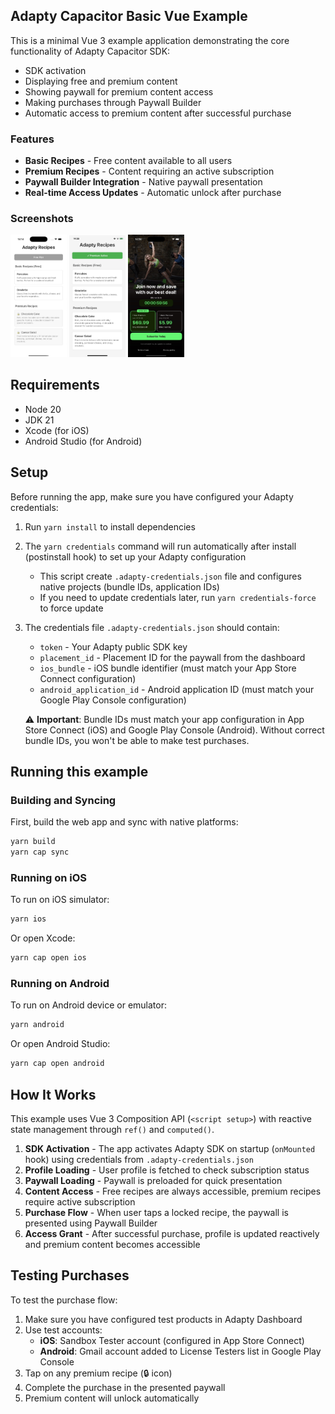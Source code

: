 ## Adapty Capacitor Basic Vue Example

This is a minimal Vue 3 example application demonstrating the core functionality of Adapty Capacitor SDK:

- SDK activation
- Displaying free and premium content
- Showing paywall for premium content access
- Making purchases through Paywall Builder
- Automatic access to premium content after successful purchase

### Features

- **Basic Recipes** - Free content available to all users
- **Premium Recipes** - Content requiring an active subscription
- **Paywall Builder Integration** - Native paywall presentation
- **Real-time Access Updates** - Automatic unlock after purchase

### Screenshots

<p float="left">
  <img src="../basic-react-example/screenshots/main-screen.jpeg" width="90" alt="Main Screen - Free Plan" />
  <img src="../basic-react-example/screenshots/main-screen-premium.jpeg" width="90" alt="Main Screen - Premium Active" />
  <img src="../basic-react-example/screenshots/paywall-shown.jpeg" width="90" alt="Paywall" />
</p>

## Requirements

- Node 20
- JDK 21
- Xcode (for iOS)
- Android Studio (for Android)

## Setup

Before running the app, make sure you have configured your Adapty credentials:

1. Run `yarn install` to install dependencies
2. The `yarn credentials` command will run automatically after install (postinstall hook) to set up your Adapty configuration
   - This script create `.adapty-credentials.json` file and configures native projects (bundle IDs, application IDs)
   - If you need to update credentials later, run `yarn credentials-force` to force update
3. The credentials file `.adapty-credentials.json` should contain:
   - `token` - Your Adapty public SDK key
   - `placement_id` - Placement ID for the paywall from the dashboard
   - `ios_bundle` - iOS bundle identifier (must match your App Store Connect configuration)
   - `android_application_id` - Android application ID (must match your Google Play Console configuration)
   
   ⚠️ **Important**: Bundle IDs must match your app configuration in App Store Connect (iOS) and Google Play Console (Android). Without correct bundle IDs, you won't be able to make test purchases.

## Running this example

### Building and Syncing

First, build the web app and sync with native platforms:

```bash
yarn build
yarn cap sync
```

### Running on iOS

To run on iOS simulator:

```bash
yarn ios
```

Or open Xcode:

```bash
yarn cap open ios
```

### Running on Android

To run on Android device or emulator:

```bash
yarn android
```

Or open Android Studio:

```bash
yarn cap open android
```

## How It Works

This example uses Vue 3 Composition API (`<script setup>`) with reactive state management through `ref()` and `computed()`.

1. **SDK Activation** - The app activates Adapty SDK on startup (`onMounted` hook) using credentials from `.adapty-credentials.json`
2. **Profile Loading** - User profile is fetched to check subscription status
3. **Paywall Loading** - Paywall is preloaded for quick presentation
4. **Content Access** - Free recipes are always accessible, premium recipes require active subscription
5. **Purchase Flow** - When user taps a locked recipe, the paywall is presented using Paywall Builder
6. **Access Grant** - After successful purchase, profile is updated reactively and premium content becomes accessible

## Testing Purchases

To test the purchase flow:

1. Make sure you have configured test products in Adapty Dashboard
2. Use test accounts:
   - **iOS**: Sandbox Tester account (configured in App Store Connect)
   - **Android**: Gmail account added to License Testers list in Google Play Console
3. Tap on any premium recipe (🔒 icon)
4. Complete the purchase in the presented paywall
5. Premium content will unlock automatically
